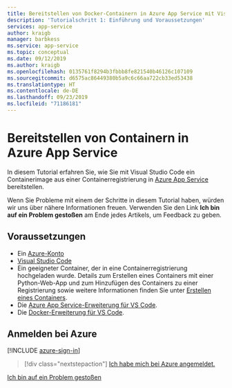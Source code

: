 ```yaml
---
title: Bereitstellen von Docker-Containern in Azure App Service mit Visual Studio Code
description: 'Tutorialschritt 1: Einführung und Voraussetzungen'
services: app-service
author: kraigb
manager: barbkess
ms.service: app-service
ms.topic: conceptual
ms.date: 09/12/2019
ms.author: kraigb
ms.openlocfilehash: 0135761f8294b3fbbb8fe821540b46126c107109
ms.sourcegitcommit: d6575ac86449380b5a9c6c66aa722cb33ed53438
ms.translationtype: HT
ms.contentlocale: de-DE
ms.lasthandoff: 09/23/2019
ms.locfileid: "71186181"
---
```

# <a name="deploy-containers-to-azure-app-service"></a>Bereitstellen von Containern in Azure App Service

In diesem Tutorial erfahren Sie, wie Sie mit Visual Studio Code ein Containerimage aus einer Containerregistrierung in [Azure App Service](https://azure.microsoft.com/services/app-service/containers/) bereitstellen.

Wenn Sie Probleme mit einem der Schritte in diesem Tutorial haben, würden wir uns über nähere Informationen freuen. Verwenden Sie den Link **Ich bin auf ein Problem gestoßen** am Ende jedes Artikels, um Feedback zu geben.

## <a name="prerequisites"></a>Voraussetzungen

- Ein [Azure-Konto](https://azure.microsoft.com/free/?utm_source=campaign&utm_campaign=vscode-tutorial-docker-extension&mktingSource=vscode-tutorial-docker-extension)
- [Visual Studio Code](https://code.visualstudio.com/)
- Ein geeigneter Container, der in eine Containerregistrierung hochgeladen wurde. Details zum Erstellen eines Containers mit einer Python-Web-App und zum Hinzufügen des Containers zu einer Registrierung sowie weitere Informationen finden Sie unter [Erstellen eines Containers](https://code.visualstudio.com/docs/python/tutorial-create-containers).
- Die [Azure App Service-Erweiterung für VS Code](https://marketplace.visualstudio.com/items?itemName=ms-azuretools.vscode-azureappservice).
- Die [Docker-Erweiterung für VS Code](https://marketplace.visualstudio.com/items?itemName=ms-azuretools.vscode-docker).

## <a name="sign-in-to-azure"></a>Anmelden bei Azure

[!INCLUDE [azure-sign-in](includes/azure-sign-in.md)]

> [!div class="nextstepaction"]
> [Ich habe mich bei Azure angemeldet.](tutorial-deploy-containers-02.md)

[Ich bin auf ein Problem gestoßen](https://www.research.net/r/PWZWZ52?tutorial=vscode-appservice-containers&step=01-verify-prerequisites)
